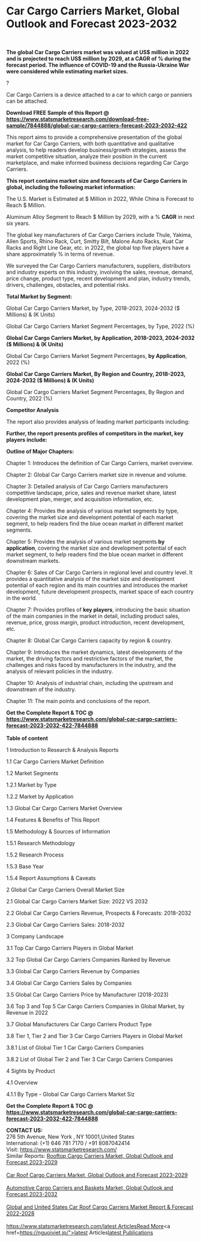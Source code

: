 <h1>Car Cargo Carriers Market, Global Outlook and Forecast 2023-2032</h1><br/><p><strong>The global Car Cargo Carriers market was valued at US$ million in 2022 and is projected to reach US$ million by 2029, at a <strong>CAGR</strong> of % during the forecast period. The influence of COVID-19 and the Russia-Ukraine War were considered while estimating market sizes.</strong></p><p>? </p><p>Car Cargo Carriers is a device attached to a car to which cargo or panniers can be attached.</p><p><strong>Download FREE Sample of this Report @ <a href="https://www.statsmarketresearch.com/download-free-sample/7844888/global-car-cargo-carriers-forecast-2023-2032-422">https://www.statsmarketresearch.com/download-free-sample/7844888/global-car-cargo-carriers-forecast-2023-2032-422</a></strong></p><p>This report aims to provide a comprehensive presentation of the global market for Car Cargo Carriers, with both quantitative and qualitative analysis, to help readers develop business/growth strategies, assess the market competitive situation, analyze their position in the current marketplace, and make informed business decisions regarding Car Cargo Carriers.</p><p><strong>This report contains market size and forecasts of Car Cargo Carriers in global, including the following market information:</strong></p><p>The U.S. Market is Estimated at $ Million in 2022, While China is Forecast to Reach $ Million.</p><p>Aluminum Alloy Segment to Reach $ Million by 2029, with a % <strong>CAGR</strong> in next six years.</p><p>The global key manufacturers of Car Cargo Carriers include Thule, Yakima, Allen Sports, Rhino Rack, Curt, Smitty Bilt, Malone Auto Racks, Kuat Car Racks and Right Line Gear, etc. in 2022, the global top five players have a share approximately % in terms of revenue.</p><p>We surveyed the Car Cargo Carriers manufacturers, suppliers, distributors and industry experts on this industry, involving the sales, revenue, demand, price change, product type, recent development and plan, industry trends, drivers, challenges, obstacles, and potential risks.</p><p><strong>Total Market by Segment:</strong></p><p>Global Car Cargo Carriers Market, by Type, 2018-2023, 2024-2032 ($ Millions) & (K Units)</p><p>Global Car Cargo Carriers Market Segment Percentages, by Type, 2022 (%)</p><p><strong>Global Car Cargo Carriers Market, <strong>by Application</strong>, 2018-2023, 2024-2032 ($ Millions) & (K Units)</strong></p><p>Global Car Cargo Carriers Market Segment Percentages, <strong>by Application</strong>, 2022 (%)</p><p><strong>Global Car Cargo Carriers Market, By Region and Country, 2018-2023, 2024-2032 ($ Millions) & (K Units)</strong></p><p>Global Car Cargo Carriers Market Segment Percentages, By Region and Country, 2022 (%)</p><p><strong>Competitor Analysis</strong></p><p>The report also provides analysis of leading market participants including:</p><p><strong>Further, the report presents profiles of competitors in the market, <strong>key players</strong> include:</strong></p><p><strong>Outline of Major Chapters:</strong></p><p>Chapter 1: Introduces the definition of Car Cargo Carriers, market overview.</p><p>Chapter 2: Global Car Cargo Carriers market size in revenue and volume.</p><p>Chapter 3: Detailed analysis of Car Cargo Carriers manufacturers competitive landscape, price, sales and revenue market share, latest development plan, merger, and acquisition information, etc.</p><p>Chapter 4: Provides the analysis of various market segments by type, covering the market size and development potential of each market segment, to help readers find the blue ocean market in different market segments.</p><p>Chapter 5: Provides the analysis of various market segments <strong>by application</strong>, covering the market size and development potential of each market segment, to help readers find the blue ocean market in different downstream markets.</p><p>Chapter 6: Sales of Car Cargo Carriers in regional level and country level. It provides a quantitative analysis of the market size and development potential of each region and its main countries and introduces the market development, future development prospects, market space of each country in the world.</p><p>Chapter 7: Provides profiles of <strong>key players</strong>, introducing the basic situation of the main companies in the market in detail, including product sales, revenue, price, gross margin, product introduction, recent development, etc.</p><p>Chapter 8: Global Car Cargo Carriers capacity by region & country.</p><p>Chapter 9: Introduces the market dynamics, latest developments of the market, the driving factors and restrictive factors of the market, the challenges and risks faced by manufacturers in the industry, and the analysis of relevant policies in the industry.</p><p>Chapter 10: Analysis of industrial chain, including the upstream and downstream of the industry.</p><p>Chapter 11: The main points and conclusions of the report.</p><div><b>Get the Complete Report & TOC @ <a href="https://www.statsmarketresearch.com/global-car-cargo-carriers-forecast-2023-2032-422-7844888">https://www.statsmarketresearch.com/global-car-cargo-carriers-forecast-2023-2032-422-7844888</a></b></div><br><b>Table of content</b><p>1 Introduction to Research & Analysis Reports<br />
 
  1.1 Car Cargo Carriers Market Definition<br />
 
  1.2 Market Segments<br />
 
  1.2.1 Market by Type<br />
 
  1.2.2 Market by Application<br />
 
  1.3 Global Car Cargo Carriers Market Overview<br />
 
  1.4 Features & Benefits of This Report<br />
 
  1.5 Methodology & Sources of Information<br />
 
  1.5.1 Research Methodology<br />
 
  1.5.2 Research Process<br />
 
  1.5.3 Base Year<br />
 
  1.5.4 Report Assumptions & Caveats<br />
 
 2 Global Car Cargo Carriers Overall Market Size<br />
 
  2.1 Global Car Cargo Carriers Market Size: 2022 VS 2032<br />
 
  2.2 Global Car Cargo Carriers Revenue, Prospects & Forecasts: 2018-2032<br />
 
  2.3 Global Car Cargo Carriers Sales: 2018-2032<br />
 
 3 Company Landscape<br />
 
  3.1 Top Car Cargo Carriers Players in Global Market<br />
 
  3.2 Top Global Car Cargo Carriers Companies Ranked by Revenue<br />
 
  3.3 Global Car Cargo Carriers Revenue by Companies<br />
 
  3.4 Global Car Cargo Carriers Sales by Companies<br />
 
  3.5 Global Car Cargo Carriers Price by Manufacturer (2018-2023)<br />
 
  3.6 Top 3 and Top 5 Car Cargo Carriers Companies in Global Market, by Revenue in 2022<br />
 
  3.7 Global Manufacturers Car Cargo Carriers Product Type<br />
 
  3.8 Tier 1, Tier 2 and Tier 3 Car Cargo Carriers Players in Global Market<br />
 
  3.8.1 List of Global Tier 1 Car Cargo Carriers Companies<br />
 
  3.8.2 List of Global Tier 2 and Tier 3 Car Cargo Carriers Companies<br />
 
 4 Sights by Product<br />
 
  4.1 Overview<br />
 
  4.1.1 By Type - Global Car Cargo Carriers Market Siz<br><div><b>Get the Complete Report & TOC @ <a href="https://www.statsmarketresearch.com/global-car-cargo-carriers-forecast-2023-2032-422-7844888">https://www.statsmarketresearch.com/global-car-cargo-carriers-forecast-2023-2032-422-7844888</a></b></div></p> <b>CONTACT US:</b><br>276 5th Avenue, New York , NY 10001,United States<br>International: (+1) 646 781 7170 / +91 8087042414<br>Visit: <a href="https://www.statsmarketresearch.com/">https://www.statsmarketresearch.com/</a><br>Similar Reports: <a href="https://www.statsmarketresearch.com/global-car-cargo-carriers-forecast-2023-2032-422-7844888">Rooftop Cargo Carriers Market, Global Outlook and Forecast 2023-2029</a><br/><br/><a href="https://www.statsmarketresearch.com/global-car-cargo-carriers-forecast-2023-2032-422-7844888">Car Roof Cargo Carriers Market, Global Outlook and Forecast 2023-2029</a><br/><br/><a href="https://www.statsmarketresearch.com/global-car-cargo-carriers-forecast-2023-2032-422-7844888">Automotive Cargo Carriers and Baskets Market, Global Outlook and Forecast 2023-2032</a><br/><br/><a href="https://www.statsmarketresearch.com/global-car-cargo-carriers-forecast-2023-2032-422-7844888">Global and United States Car Roof Cargo Carriers Market Report & Forecast 2022-2028</a><br/><br/><a href="https://gyeongbokgung.com">https://www.statsmarketresearch.com/</a><a href="https://hallyeomaritime.com">latest Articles</a><a href="https://jingwansa.com">Read More</a><a href=https://nguoiviet.jp/">latest Articles</a><a href="https://www.intelmarketresearch.com/">latest Publications</a>